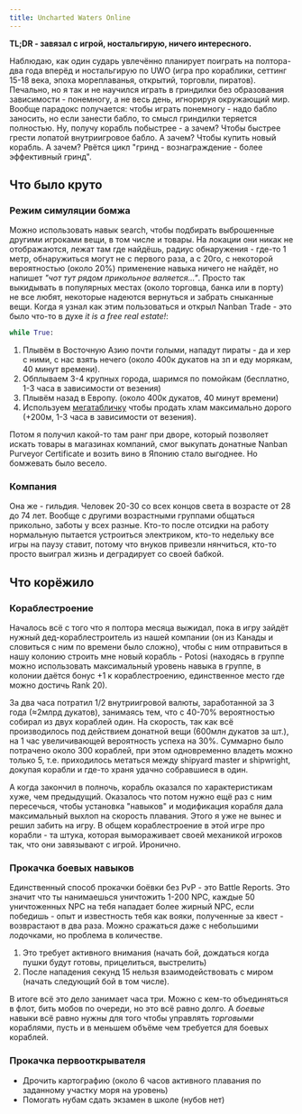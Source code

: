 ```yaml
---
title: Uncharted Waters Online
---
```


**TL;DR - завязал с игрой, ностальгирую, ничего интересного.**

Наблюдаю, как один сударь увлечённо планирует поиграть на полтора-два года вперёд и ностальгирую по UWO (игра про кораблики, сеттинг 15-18 века, эпоха мореплаванья, открытий, торговли, пиратов). Печально, но я так и не научился играть в гриндилки без образования зависимости - понемногу, а не весь день, игнорируя окружающий мир. Вообще парадокс получается: чтобы играть понемногу - надо бабло заносить, но если занести бабло, то смысл гриндилки теряется полностью. Ну, получу корабль побыстрее - а зачем? Чтобы быстрее грести лопатой внутриигровое бабло. А зачем? Чтобы купить новый корабль. А зачем? Рвётся цикл "гринд - вознаграждение - более эффективный гринд".

## Что было круто

### Режим симуляции бомжа

Можно использовать навык search, чтобы подбирать выброшенные другими игроками вещи, в том числе и товары. На локации они никак не отображаются, лежат там где найдёшь, радиус обнаружения - где-то 1 метр, обнаружиться могут не с первого раза, а с 20го, с некоторой вероятностью (около 20%) применение навыка ничего не найдёт, но напишет _"чот тут рядом прикольное валяется..."_. Просто так выкидывать в популярных местах (около торговца, банка или в порту) не все любят, некоторые надеются вернуться и забрать сныканные вещи. Когда я узнал как этим пользоваться и открыл Nanban Trade - это было что-то в духе _it is a free real estate!_:

``` python
while True:
```

 1. Плывём в Восточную Азию почти голыми, нападут пираты - да и хер с ними, с нас взять нечего (около 400к дукатов на зп и еду морякам, 40 минут времени).
 2. Обплываем 3-4 крупных города, шаримся по помойкам (бесплатно, 1-3 часа в зависимости от везения)
 3. Плывём назад в Европу. (около 400к дукатов, 40 минут времени)
 4. Используем [мегатабличку](https://github.com/strizhechenko/uwo-maps/tree/master/dbmirror) чтобы продать хлам максимально дорого (+200м, 1-3 часа в зависимости от везения).

Потом я получил какой-то там ранг при дворе, который позволяет искать товары в магазинах компаний, смог выкупать донатные Nanban Purveyor Certificate и возить вино в Японию стало выгоднее. Но бомжевать было весело.

### Компания

Она же - гильдия. Человек 20-30 со всех концов света в возрасте от 28 до 74 лет. Вообще с другими возрастными группами общаться прикольно, заботы у всех разные. Кто-то после отсидки на работу нормальную пытается устроиться электриком, кто-то недельку все игры на паузу ставит, потому что внуков привезли нянчиться, кто-то просто выиграл жизнь и деградирует со своей бабкой.

## Что корёжило

### Кораблестроение

Началось всё с того что я полтора месяца выжидал, пока в игру зайдёт нужный дед-кораблестроитель из нашей компании (он из Канады и словиться с ним по времени было сложно), чтобы с ним отправиться в нашу колонию строить мне новый корабль - Potosi (находясь в группе можно использовать максимальный уровень навыка в группе, в колонии даётся бонус +1 к кораблестроению, единственное место где можно достичь Rank 20).

За два часа потратил 1/2 внутриигровой валюты, заработанной за 3 года (≈2млрд дукатов), занимаясь тем, что с 40-70% вероятностью собирал из двух кораблей один. На скорость, так как всё производилось под действием донатной вещи (600млн дукатов за шт.), на 1 час увеличивающей вероятность успеха на 30%. Суммарно было потрачено около 300 кораблей, при этом одновременно владеть можно только 5, т.е. приходилось метаться между shipyard master и shipwright, докупая корабли и где-то храня удачно собравшиеся в один.

А когда закончил в полночь, корабль оказался по характеристикам хуже, чем предыдущий. Оказалось что потом нужно ещё раз с ним пересечься, чтобы установка "навыков" и модификация корабля дала максимальный выхлоп на скорость плавания. Этого я уже не вынес и решил забить на игру. В общем кораблестроение в этой игре про корабли - та штука, которая вымораживает своей механикой игроков так, что они завязывают с игрой. Иронично.

### Прокачка боевых навыков

Единственный способ прокачки боёвки без PvP - это Battle Reports. Это значит что ты нанимаешься уничтожить 1-200 NPC, каждые 50 уничтоженных NPC на тебя нападает более жирный NPC, если победишь - опыт и известность тебя как вояки, полученные за квест - возврастают в два раза. Можно сражаться даже с небольшими лодочками, но проблема в количестве.

1. Это требует активного внимания (начать бой, дождаться когда пушки будут готовы, прицелиться, выстрелить)
2. После нападения секунд 15 нельзя взаимодействовать с миром (начать следующий бой в том числе).

В итоге всё это дело занимает часа три. Можно с кем-то объединяться в флот, бить мобов по очереди, но это всё равно долго. А _боевые_ навыки всё равно нужны для того чтобы управлять _торговыми_ кораблями, пусть и в меньшем объёме чем требуется для боевых кораблей.

### Прокачка первооткрывателя

- Дрочить картографию (около 6 часов активного плавания по заданному участку моря на уровень)
- Помогать нубам сдать экзамен в школе (нубов нет)
